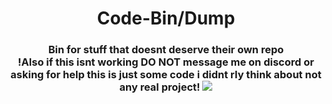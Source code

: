 <div align="center">
  <h1>Code-Bin/Dump</h>
  <h3>Bin for stuff that doesnt deserve their own repo<br>
  !Also if this isnt working DO NOT message me on discord or asking for help this is just some code i didnt rly think about not any real project!
  <img src="https://komarev.com/ghpvc/?username=1890&label=profile+views&style=flat-square">

